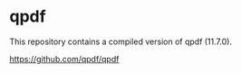 # qpdf

This repository contains a compiled version of qpdf (11.7.0).

https://github.com/qpdf/qpdf
